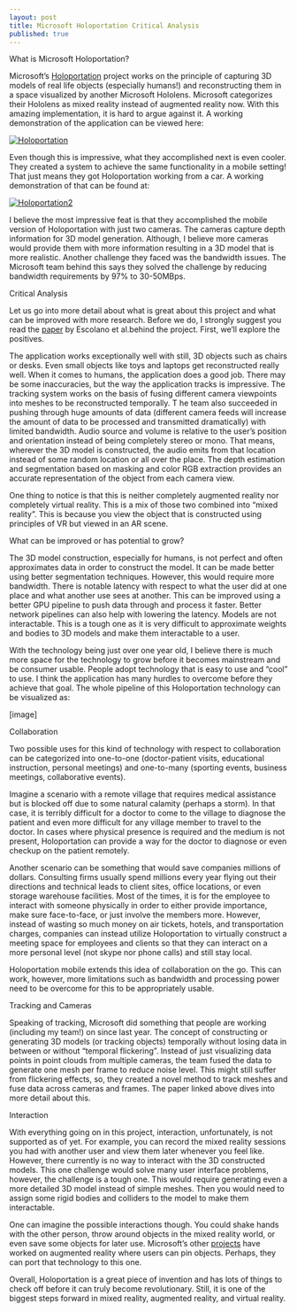 ```yaml
---
layout: post
title: Microsoft Holoportation Critical Analysis
published: true
---
```


What is Microsoft Holoportation?

Microsoft’s [Holoportation](https://www.microsoft.com/en-us/research/project/holoportation-3/) project works on the principle of capturing 3D models of real life objects (especially humans!) and reconstructing them in a space visualized by another Microsoft Hololens. Microsoft categorizes their Hololens as mixed reality instead of augmented reality now. With this amazing implementation, it is hard to argue against it. A working demonstration of the application can be viewed here:

[![Holoportation](http://img.youtube.com/vi/7d59O6cfaM0/0.jpg)](https://www.youtube.com/watch?v=7d59O6cfaM0)

Even though this is impressive, what they accomplished next is even cooler. They created a system to achieve the same functionality in a mobile setting! That just means they got Holoportation working from a car. A working demonstration of that can be found at:

[![Holoportation2](http://img.youtube.com/vi/nTkFO2xNkIk/0.jpg)](https://www.youtube.com/watch?v=nTkFO2xNkIk&feature=youtu.be)

I believe the most impressive feat is that they accomplished the mobile version of Holoportation with just two cameras. The cameras capture depth information for 3D model generation. Although, I believe more cameras would provide them with more information resulting in a 3D model that is more realistic. Another challenge they faced was the bandwidth issues. The Microsoft team behind this says they solved the challenge by reducing bandwidth requirements by 97% to 30-50MBps.

Critical Analysis

Let us go into more detail about what is great about this project and what can be improved with more research. Before we do, I strongly suggest you read  the [paper](http://www.cs.toronto.edu/~slwang/holoportation.pdf) by Escolano et al.behind the project. First, we’ll explore the positives.

The application works exceptionally well with still, 3D objects such as chairs or desks. Even small objects like toys and laptops get reconstructed really well. When it comes to humans, the application does a good job. There may be some inaccuracies, but the way the application tracks is impressive.
The tracking system works on the basis of fusing different camera viewpoints into meshes to be reconstructed temporally. T
he team also succeeded in pushing through huge amounts of data (different camera feeds will increase the amount of data to be processed and transmitted dramatically) with limited bandwidth.
Audio source and volume is relative to the user’s position and orientation instead of being completely stereo or mono. That means, wherever the 3D model is constructed, the audio emits from that location instead of some random location or all over the place.
The depth estimation and segmentation based on masking and color RGB extraction provides an accurate representation of the object from each camera view.

One thing to notice is that this is neither completely augmented reality nor completely virtual reality. This is a mix of those two combined into “mixed reality”. This is because you view the object that is constructed using principles of VR but viewed in an AR scene.

What can be improved or has potential to grow?

The 3D model construction, especially for humans, is not perfect and often approximates data in order to construct the model. It can be made better using better segmentation techniques. However, this would require more bandwidth.
There is notable latency with respect to what the user did at one place and what another use sees at another. This can be improved using a better GPU pipeline to push data through and process it faster. Better network pipelines can also help with lowering the latency.
Models are not interactable. This is a tough one as it is very difficult to approximate weights and bodies to 3D models and make them interactable to a user.

With the technology being just over one year old, I believe there is much more space for the technology to grow before it becomes mainstream and be consumer usable. People adopt technology that is easy to use and “cool” to use. I think the application has many hurdles to overcome before they achieve that goal. The whole pipeline of this Holoportation technology can be visualized as:

[image]

Collaboration

Two possible uses for this kind of technology with respect to collaboration can be categorized into one-to-one (doctor-patient visits, educational instruction, personal meetings) and one-to-many (sporting events, business meetings, collaborative events).

Imagine a scenario with a remote village that requires medical assistance but is blocked off due to some natural calamity (perhaps a storm). In that case, it is terribly difficult for a doctor to come to the village to diagnose the patient and even more difficult for any village member to travel to the doctor. In cases where physical presence is required and the medium is not present, Holoportation can provide a way for the doctor to diagnose or even checkup on the patient remotely.

Another scenario can be something that would save companies millions of dollars. Consulting firms usually spend millions every year flying out their directions and technical leads to client sites, office locations, or even storage warehouse facilities. Most of the times, it is for the employee to interact with someone physically in order to either provide importance, make sure face-to-face, or just involve the members more. However, instead of wasting so much money on air tickets, hotels, and transportation charges, companies can instead utilize Holoportation to virtually construct a meeting space for employees and clients so that they can interact on a more personal level (not skype nor phone calls) and still stay local.

Holoportation mobile extends this idea of collaboration on the go. This can work, however, more limitations such as bandwidth and processing power need to be overcome for this to be appropriately usable.

Tracking and Cameras

Speaking of tracking, Microsoft did something that people are working (including my team!) on since last year. The concept of constructing or generating 3D models (or tracking objects) temporally without losing data in between or without “temporal flickering”. Instead of just visualizing data points in point clouds from multiple cameras, the team fused the data to generate one mesh per frame to reduce noise level. This might still suffer from flickering effects, so, they created a novel method to track meshes and fuse data across cameras and frames. The paper linked above dives into more detail about this.

Interaction

With everything going on in this project, interaction, unfortunately, is not supported as of yet. For example, you can record the mixed reality sessions you had with another user and view them later whenever you feel like. However, there currently is no way to interact with the 3D constructed models. This one challenge would solve many user interface problems, however, the challenge is a tough one. This would require generating even a more detailed 3D model instead of simple meshes. Then you would need to assign some rigid bodies and colliders to the model to make them interactable.

One can imagine the possible interactions though. You could shake hands with the other person, throw around objects in the mixed reality world, or even save some objects for later use. Microsoft’s other [projects](https://www.microsoft.com/en-us/hololens) have worked on augmented reality where  users can pin objects. Perhaps, they can port that technology to this one.

Overall, Holoportation is a great piece of invention and has lots of things to check off before it can truly become revolutionary. Still, it is one of the biggest steps forward in mixed reality, augmented reality, and virtual reality.
